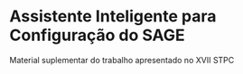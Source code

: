 # Assistente Inteligente para Configuração do SAGE
 Material suplementar do trabalho apresentado no XVII STPC
